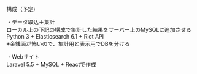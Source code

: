 構成（予定)

・データ取込＋集計  
ローカル上の下記の構成で集計した結果をサーバー上のMySQLに追加させる  
Python 3 + Elasticsearch 6.1 + Riot API  
※金銭面が怖いので、集計用と表示用でDBを分ける  
  
・Webサイト  
Laravel 5.5 + MySQL + Reactで作成  
